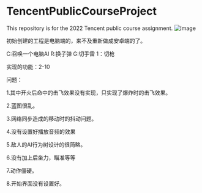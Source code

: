 # TencentPublicCourseProject
This repository is for the 2022 Tencent public course assignment.
![image](https://user-images.githubusercontent.com/84280032/186810199-80f001e2-f35f-4942-a122-9c7958691bb0.png)

初始创建的工程是电脑端的，来不及重新做成安卓端的了。

C:召唤一个电脑AI   R:换子弹   G:切手雷  1：切枪

实现的功能：2-10

问题：

1.其中开火后命中的击飞效果没有实现，只实现了爆炸时的击飞效果。

2.蓝图很乱。

3.网络同步造成的移动时的抖动问题。

4.没有设置好播放音频的效果

5.敌人的AI行为树设计的很简略。

6.没有加上后坐力，瞄准等等

7.动作僵硬。

8.开始界面没有设置好。

